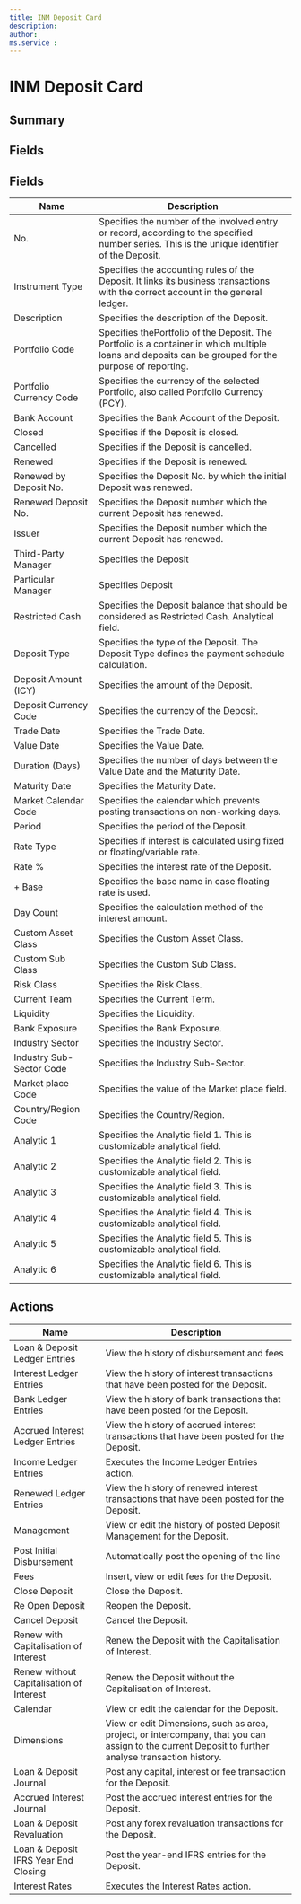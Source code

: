 ```yaml
---
title: INM Deposit Card
description: 
author: 
ms.service : 
---
```


# INM Deposit Card

## Summary

 ## Fields

## Fields
<!-- You need to leave a space betwenn | your text and | -->

| Name | Description |
| ---- | ---- |
| No. | Specifies the number of the involved entry or record, according to the specified number series. This is the unique identifier of the Deposit. |
| Instrument Type | Specifies the accounting rules of the Deposit. It links its business transactions with the correct account in the general ledger. |
| Description | Specifies the description of the Deposit. |
| Portfolio Code | Specifies thePortfolio of the Deposit. The Portfolio is a container in which multiple loans and deposits can be grouped for the purpose of reporting. |
| Portfolio Currency Code | Specifies the currency of the selected Portfolio, also called Portfolio Currency (PCY). |
| Bank Account | Specifies the Bank Account of the Deposit. |
| Closed | Specifies if the Deposit is closed. |
| Cancelled | Specifies if the Deposit is cancelled. |
| Renewed | Specifies if the Deposit is renewed. |
| Renewed by Deposit No. | Specifies the Deposit No. by which the initial Deposit was renewed. |
| Renewed Deposit No. | Specifies the Deposit number which the current Deposit has renewed. |
| Issuer | Specifies the Deposit number which the current Deposit has renewed. |
| Third-Party Manager | Specifies the Deposit |
| Particular Manager | Specifies Deposit |
| Restricted Cash | Specifies the Deposit balance that should be considered as Restricted Cash. Analytical field. |
| Deposit Type | Specifies the type of the Deposit. The Deposit Type defines the payment schedule calculation. |
| Deposit Amount (ICY) | Specifies the amount of the Deposit. |
| Deposit Currency Code | Specifies the currency of the Deposit. |
| Trade Date | Specifies the Trade Date. |
| Value Date | Specifies the Value Date. |
| Duration (Days) | Specifies the number of days between the Value Date and the Maturity Date. |
| Maturity Date | Specifies the Maturity Date. |
| Market Calendar Code | Specifies the calendar which prevents posting transactions on non-working days. |
| Period | Specifies the period of the Deposit. |
| Rate Type | Specifies if interest is calculated using fixed or floating/variable rate. |
| Rate % | Specifies the interest rate of the Deposit. |
| + Base | Specifies the base name in case floating rate is used. |
| Day Count | Specifies the calculation method of the interest amount. |
| Custom Asset Class | Specifies the Custom Asset Class. |
| Custom Sub Class | Specifies the Custom Sub Class. |
| Risk Class | Specifies the Risk Class. |
| Current Team | Specifies the Current Term. |
| Liquidity | Specifies the Liquidity. |
| Bank Exposure | Specifies the Bank Exposure. |
| Industry Sector | Specifies the Industry Sector. |
| Industry Sub-Sector Code | Specifies the Industry Sub-Sector. |
| Market place Code | Specifies the value of the Market place field. |
| Country/Region Code | Specifies the Country/Region. |
| Analytic 1 | Specifies the Analytic field 1. This is customizable analytical field. |
| Analytic 2 | Specifies the Analytic field 2. This is customizable analytical field. |
| Analytic 3 | Specifies the Analytic field 3. This is customizable analytical field. |
| Analytic 4 | Specifies the Analytic field 4. This is customizable analytical field. |
| Analytic 5 | Specifies the Analytic field 5. This is customizable analytical field. |
| Analytic 6 | Specifies the Analytic field 6. This is customizable analytical field. |

## Actions

| Name | Description |
| ---- | ---- |
| Loan & Deposit Ledger Entries | View the history of disbursement and fees |
| Interest Ledger Entries | View the history of interest transactions that have been posted for the Deposit. |
| Bank Ledger Entries | View the history of bank transactions that have been posted for the Deposit. |
| Accrued Interest Ledger Entries | View the history of accrued interest transactions that have been posted for the Deposit. |
| Income Ledger Entries | Executes the Income Ledger Entries action. |
| Renewed Ledger Entries | View the history of renewed interest transactions that have been posted for the Deposit. |
| Management | View or edit the history of posted Deposit Management for the Deposit. |
| Post Initial Disbursement | Automatically post the opening of the line |
| Fees | Insert, view or edit fees for the Deposit. |
| Close Deposit | Close the Deposit. |
| Re Open Deposit | Reopen the Deposit. |
| Cancel Deposit | Cancel the Deposit. |
| Renew with Capitalisation of Interest | Renew the Deposit with the Capitalisation of Interest. |
| Renew without Capitalisation of Interest | Renew the Deposit without the Capitalisation of Interest. |
| Calendar | View or edit the calendar for the Deposit. |
| Dimensions | View or edit Dimensions, such as area, project, or intercompany, that you can assign to the current Deposit to further analyse transaction history. |
| Loan & Deposit Journal | Post any capital, interest or fee transaction for the Deposit. |
| Accrued Interest Journal | Post the accrued interest entries for the Deposit. |
| Loan & Deposit Revaluation | Post any forex revaluation transactions for the Deposit. |
| Loan & Deposit IFRS Year End Closing | Post the year-end IFRS entries for the Deposit. |
| Interest Rates | Executes the Interest Rates action. |
